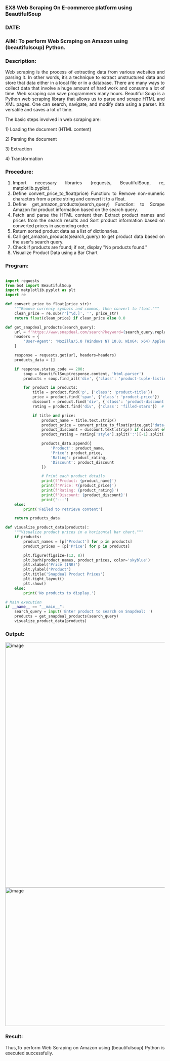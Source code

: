 ### EX8 Web Scraping On E-commerce platform using BeautifulSoup
### DATE: 
### AIM: To perform Web Scraping on Amazon using (beautifulsoup) Python.
### Description: 
<div align = "justify">
Web scraping is the process of extracting data from various websites and parsing it. In other words, it’s a technique 
to extract unstructured data and store that data either in a local file or in a database. 
There are many ways to collect data that involve a huge amount of hard work and consume a lot of time. Web scraping can save programmers many hours. Beautiful Soup is a Python web scraping library that allows us to parse and scrape HTML and XML pages. 
One can search, navigate, and modify data using a parser. It’s versatile and saves a lot of time.
<p>The basic steps involved in web scraping are:
<p>1) Loading the document (HTML content)
<p>2) Parsing the document
<p>3) Extraction
<p>4) Transformation

### Procedure:

1) Import necessary libraries (requests, BeautifulSoup, re, matplotlib.pyplot).
2) Define convert_price_to_float(price) Function: to Remove non-numeric characters from a price string and convert it to a float.
3) Define get_amazon_products(search_query) Function: to Scrape Amazon for product information based on the search query.
4) Fetch and parse the HTML content then Extract product names and prices from the search results and Sort product information based on converted prices in ascending order.
5) Return sorted product data as a list of dictionaries.
6) Call get_amazon_products(search_query) to get product data based on the user's search query.
7) Check if products are found; if not, display "No products found."
8) Visualize Product Data using a Bar Chart

### Program:
```PYTHON

import requests
from bs4 import BeautifulSoup
import matplotlib.pyplot as plt
import re

def convert_price_to_float(price_str):
    """Remove currency symbols and commas, then convert to float."""
    clean_price = re.sub(r'[^\d.]', '', price_str)
    return float(clean_price) if clean_price else 0.0

def get_snapdeal_products(search_query):
    url = f'https://www.snapdeal.com/search?keyword={search_query.replace(" ", "%20")}'
    headers = {
        'User-Agent': 'Mozilla/5.0 (Windows NT 10.0; Win64; x64) AppleWebKit/537.36 (KHTML, like Gecko) Chrome/98.0.4758.102 Safari/537.36'
    }

    response = requests.get(url, headers=headers)
    products_data = []

    if response.status_code == 200:
        soup = BeautifulSoup(response.content, 'html.parser')
        products = soup.find_all('div', {'class': 'product-tuple-listing'})

        for product in products:
            title = product.find('p', {'class': 'product-title'})
            price = product.find('span', {'class': 'product-price'})
            discount = product.find('div', {'class': 'product-discount'}) or product.find('span', {'class': 'product-discount'})
            rating = product.find('div', {'class': 'filled-stars'})  # rating via style width

            if title and price:
                product_name = title.text.strip()
                product_price = convert_price_to_float(price.get('data-price', '0'))
                product_discount = discount.text.strip() if discount else "No discount"
                product_rating = rating['style'].split(':')[-1].split('%')[0].strip() + "%" if rating else "No rating"

                products_data.append({
                    'Product': product_name,
                    'Price': product_price,
                    'Rating': product_rating,
                    'Discount': product_discount
                })

                # Print each product details
                print(f'Product: {product_name}')
                print(f'Price: ₹{product_price}')
                print(f'Rating: {product_rating}')
                print(f'Discount: {product_discount}')
                print('---')
    else:
        print('Failed to retrieve content')

    return products_data

def visualize_product_data(products):
    """Visualize product prices in a horizontal bar chart."""
    if products:
        product_names = [p['Product'] for p in products]
        product_prices = [p['Price'] for p in products]

        plt.figure(figsize=(12, 8))
        plt.barh(product_names, product_prices, color='skyblue')
        plt.xlabel('Price (INR)')
        plt.ylabel('Product')
        plt.title('Snapdeal Product Prices')
        plt.tight_layout()
        plt.show()
    else:
        print('No products to display.')

# Main execution
if __name__ == "__main__":
    search_query = input('Enter product to search on Snapdeal: ')
    products = get_snapdeal_products(search_query)
    visualize_product_data(products)

```

### Output:


<img width="1055" height="775" alt="image" src="https://github.com/user-attachments/assets/5bf126db-1a1b-4f66-8a10-5d3d0a90629f" />


<img width="1387" height="438" alt="image" src="https://github.com/user-attachments/assets/f5e30011-9bd6-4663-a12d-1a396d5ba8ed" />


### Result:
Thus,To perform Web Scraping on Amazon using (beautifulsoup) Python is executed successfully.


